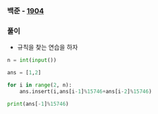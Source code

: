 ### 백준  - [1904](https://www.acmicpc.net/problem/1904)

### 풀이

* 규칙을 찾는 연습을 하자

```Python
n = int(input())

ans = [1,2]

for i in range(2, n):
    ans.insert(i,ans[i-1]%15746+ans[i-2]%15746)

print(ans[-1]%15746)
```

